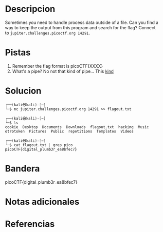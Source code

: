 # Descripcion
Sometimes you need to handle process data outside of a file. Can you find a way to keep the output from this program and search for the flag? Connect to `jupiter.challenges.picoctf.org 14291`.


# Pistas
1. Remember the flag format is picoCTF{XXXX}
2. What's a pipe? No not that kind of pipe... This [kind](http://www.linfo.org/pipes.html)


# Solucion
```
┌──(kali㉿kali)-[~]
└─$ nc jupiter.challenges.picoctf.org 14291 >> flagout.txt
                                                                                                                                  
┌──(kali㉿kali)-[~]
└─$ ls
cookie  Desktop  Documents  Downloads  flagout.txt  hacking  Music  otrotoken  Pictures  Public  repetitions  Templates  Videos
                                                                                                                                  
┌──(kali㉿kali)-[~]
└─$ cat flagout.txt | grep pico
picoCTF{digital_plumb3r_ea8bfec7}

```

# Bandera
picoCTF{digital_plumb3r_ea8bfec7}

# Notas adicionales


# Referencias